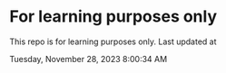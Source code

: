 # For learning purposes only
This repo is for learning purposes only.
Last updated at

Tuesday, November 28, 2023 8:00:34 AM

